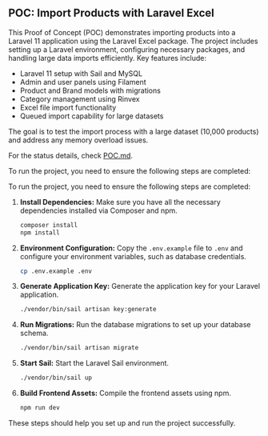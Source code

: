 ## POC: Import Products with Laravel Excel

This Proof of Concept (POC) demonstrates importing products into a Laravel 11 application using the Laravel Excel package. The project includes setting up a Laravel environment, configuring necessary packages, and handling large data imports efficiently. Key features include:

- Laravel 11 setup with Sail and MySQL
- Admin and user panels using Filament
- Product and Brand models with migrations
- Category management using Rinvex
- Excel file import functionality
- Queued import capability for large datasets

The goal is to test the import process with a large dataset (10,000 products) and address any memory overload issues.


For  the status details, check [POC.md](POC.md).


To run the project, you need to ensure the following steps are completed:

To run the project, you need to ensure the following steps are completed:

1. **Install Dependencies:**
   Make sure you have all the necessary dependencies installed via Composer and npm.

   ```bash
   composer install
   npm install
   ```

2. **Environment Configuration:**
   Copy the `.env.example` file to `.env` and configure your environment variables, such as database credentials.

   ```bash
   cp .env.example .env
   ```

3. **Generate Application Key:**
   Generate the application key for your Laravel application.

   ```bash
   ./vendor/bin/sail artisan key:generate
   ```

4. **Run Migrations:**
   Run the database migrations to set up your database schema.

   ```bash
   ./vendor/bin/sail artisan migrate
   ```

5. **Start Sail:**
   Start the Laravel Sail environment.

   ```bash
   ./vendor/bin/sail up
   ```

6. **Build Frontend Assets:**
   Compile the frontend assets using npm.

   ```bash
   npm run dev
   ```

These steps should help you set up and run the project successfully.
